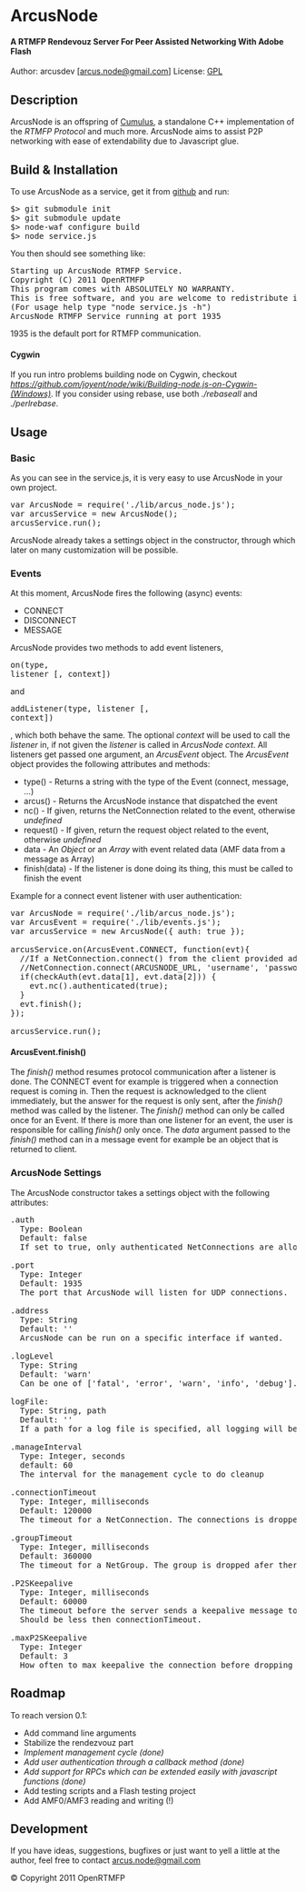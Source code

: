 # ArcusNode
#### A RTMFP Rendevouz Server For Peer Assisted Networking With Adobe Flash

Author: arcusdev [arcus.node@gmail.com]
License: [GPL](http://www.gnu.org/licenses/) 

## Description
ArcusNode is an offspring of [Cumulus](http://github.com/OpenRTMFP/Cumulus), a standalone C++ implementation of the _RTMFP Protocol_ and much more. ArcusNode aims to assist P2P networking with ease of extendability due to Javascript glue.

## Build & Installation
To use ArcusNode as a service, get it from [github](http://github.com/OpenRTMFP/ArcusNode) and run:
<pre>
$> git submodule init
$> git submodule update
$> node-waf configure build
$> node service.js
</pre>
You then should see something like:
<pre>
Starting up ArcusNode RTMFP Service.
Copyright (C) 2011 OpenRTMFP
This program comes with ABSOLUTELY NO WARRANTY.
This is free software, and you are welcome to redistribute it under certain conditions.
(For usage help type "node service.js -h")
ArcusNode RTMFP Service running at port 1935
</pre>
1935 is the default port for RTMFP communication.

#### Cygwin
If you run intro problems building node on Cygwin, checkout _https://github.com/joyent/node/wiki/Building-node.js-on-Cygwin-(Windows)_.
If you consider using rebase, use both _./rebaseall_ and _./perlrebase_.

## Usage
### Basic
As you can see in the service.js, it is very easy to use ArcusNode in your own project.
<pre>
var ArcusNode = require('./lib/arcus_node.js');
var arcusService = new ArcusNode();
arcusService.run();
</pre>
ArcusNode already takes a settings object in the constructor, through which later on many customization will be possible.

### Events

At this moment, ArcusNode fires the following (async) events:

* CONNECT
* DISCONNECT
* MESSAGE

ArcusNode provides two methods to add event listeners, <pre>on(type, listener [, context])</pre> and <pre>addListener(type, listener [, context])</pre>,
which both behave the same. The optional _context_ will be used to call the _listener_ in, if not given the _listener_ is called in _ArcusNode context_.
All listeners get passed one argument, an _ArcusEvent_ object. 
The _ArcusEvent_ object provides the following attributes and methods:

* type() - Returns a string with the type of the Event (connect, message, ...)
* arcus() - Returns the ArcusNode instance that dispatched the event
* nc() - If given, returns the NetConnection related to the event, otherwise _undefined_
* request() - If given, return the request object related to the event, otherwise _undefined_
* data - An _Object_ or an _Array_ with event related data (AMF data from a message as Array)
* finish(data) - If the listener is done doing its thing, this must be called to finish the event

Example for a connect event listener with user authentication:
<pre>
var ArcusNode = require('./lib/arcus_node.js');
var ArcusEvent = require('./lib/events.js');
var arcusService = new ArcusNode({ auth: true });

arcusService.on(ArcusEvent.CONNECT, function(evt){
  //If a NetConnection.connect() from the client provided additional arguments, they will be in evt.data Array from index 1
  //NetConnection.connect(ARCUSNODE_URL, 'username', 'password'); -> evt.data[1] == 'username' && evt.data[2] == 'password'
  if(checkAuth(evt.data[1], evt.data[2])) {
    evt.nc().authenticated(true);
  }
  evt.finish();
});

arcusService.run();
</pre>

#### ArcusEvent.finish()
The _finish()_ method resumes protocol communication after a listener is done.
The CONNECT event for example is triggered when a connection request is coming in. Then the request is acknowledged to the client immediately,
but the answer for the request is only sent, after the _finish()_ method was called by the listener. The _finish()_ method can only be called once for an Event.
If there is more than one listener for an event, the user is responsible for calling _finish()_ only once.
The _data_ argument passed to the _finish()_ method can in a message event for example be an object that is returned to client.


### ArcusNode Settings

The ArcusNode constructor takes a settings object with the following attributes:

<pre>
.auth 
  Type: Boolean 
  Default: false 
  If set to true, only authenticated NetConnections are allowed, others get disconnected.
  
.port
  Type: Integer
  Default: 1935
  The port that ArcusNode will listen for UDP connections.
  
.address
  Type: String
  Default: ''
  ArcusNode can be run on a specific interface if wanted.
  
.logLevel
  Type: String
  Default: 'warn'
  Can be one of ['fatal', 'error', 'warn', 'info', 'debug'].
  
logFile:
  Type: String, path
  Default: ''
  If a path for a log file is specified, all logging will be written to that file.

.manageInterval 
  Type: Integer, seconds 
  default: 60 
  The interval for the management cycle to do cleanup

.connectionTimeout 
  Type: Integer, milliseconds 
  Default: 120000 
  The timeout for a NetConnection. The connections is dropped after the NetConnection was unused for that amount of time. 

.groupTimeout
  Type: Integer, milliseconds
  Default: 360000
  The timeout for a NetGroup. The group is dropped afer there was no interaction for that amount of time.

.P2SKeepalive
  Type: Integer, milliseconds
  Default: 60000
  The timeout before the server sends a keepalive message to the client.
  Should be less then connectionTimeout.

.maxP2SKeepalive
  Type: Integer
  Default: 3
  How often to max keepalive the connection before dropping it.
</pre>

## Roadmap
To reach version 0.1:

* Add command line arguments
* Stabilize the rendezvouz part
* _Implement management cycle (done)_
* _Add user authentication through a callback method (done)_
* _Add support for RPCs which can be extended easily with javascript functions (done)_
* Add testing scripts and a Flash testing project
* Add AMF0/AMF3 reading and writing (!)

## Development
If you have ideas, suggestions, bugfixes or just want to yell a little at the author,
feel free to contact arcus.node@gmail.com


&copy; Copyright 2011 OpenRTMFP
